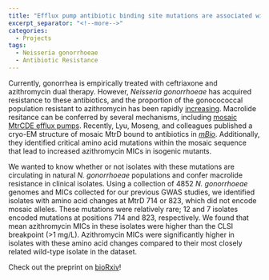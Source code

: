 ```yaml
---
title: "Efflux pump antibiotic binding site mutations are associated with azithromycin nonsusceptibility in clinical *Neisseria gonorrhoeae* isolates"
excerpt_separator: "<!--more-->"
categories:
  - Projects
tags:
  - Neisseria gonorrhoeae
  - Antibiotic Resistance
---
```


Currently, gonorrhea is empirically treated with ceftriaxone and azithromycin dual therapy. However, *Neisseria gonorrhoeae* has acquired resistance to these antibiotics, and the proportion of the gonocococcal
population resistant to azithromycin has been rapidly [increasing](https://www.cdc.gov/std/stats17/gonorrhea.htm). 
Macrolide resitance can be conferred by several mechanisms, including [mosaic MtrCDE efflux pumps](https://mbio.asm.org/content/9/4/e01419-18). Recently, Lyu, Moseng, and colleagues published 
a cryo-EM structure of mosaic MtrD bound to antibiotics in [*mBio*](https://mbio.asm.org/content/11/3/e00996-20). 
Additionally, they identified critical amino acid mutations within the mosaic sequence that lead to increased azithromycin MICs in isogenic mutants.

We wanted to know whether or not isolates with these mutations are circulating in natural *N. gonorrhoeae* populations and confer macrolide resistance in clinical isolates. Using a collection of 4852
*N. gonorrhoeae* genomes and MICs collected for our previous GWAS studies, we identified isolates with amino acid changes at MtrD 714 or 823, which did not encode mosaic alleles. These mutations were 
relatively rare; 12 and 7 isolates encoded mutations at positions 714 and 823, respectively. We found that mean azithromycin MICs in these isolates were higher than the CLSI breakpoint (>1 mg/L). 
Azithromycin MICs were significantly higher in isolates with these amino acid changes compared to their most closely related wild-type isolate in the dataset.

Check out the preprint on [bioRxiv](https://www.biorxiv.org/content/10.1101/2020.06.03.132159v1.full)!
